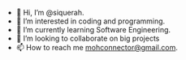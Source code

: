 - 👋 Hi, I’m @siquerah.
- 👀 I’m interested in coding and programming.
- 🌱 I’m currently learning Software Engineering.
- 💞️ I’m looking to collaborate on big projects
- 📫 How to reach me mohconnector@gmail.com.

<!---
siquerah/siquerah is a ✨ special ✨ repository because its `README.md` (this file) appears on your GitHub profile.
You can click the Preview link to take a look at your changes.
--->
